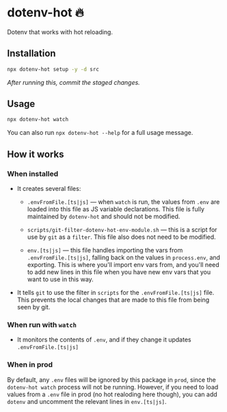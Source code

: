 # dotenv-hot 🔥

Dotenv that works with hot reloading.

## Installation

```bash
npx dotenv-hot setup -y -d src
```
*After running this, commit the staged changes.*

## Usage

```bash
npx dotenv-hot watch
```

You can also run `npx dotenv-hot --help` for a full usage message.

## How it works

### When installed
- It creates several files:
   - `.envFromFile.[ts|js]` — when `watch` is run, the values from `.env` are loaded into this file as JS variable declarations. This file is fully maintained by `dotenv-hot` and should not be modified.

   - `scripts/git-filter-dotenv-hot-env-module.sh` — this is a script for use by `git` as a `filter`. This file also does not need to be modified.

   - `env.[ts|js]` — this file handles importing the vars from `.envFromFile.[ts|js]`, falling back on the values in `process.env`, and exporting. This is where you'll import env vars from, and you'll need to add new lines in this file when you have new env vars that you want to use in this way.

- It tells `git` to use the filter in `scripts` for the `.envFromFile.[ts|js]` file. This prevents the local changes that are made to this file from being seen by git.

### When run with `watch`

- It monitors the contents of `.env`, and if they change it updates `.envFromFile.[ts|js]`

### When in prod

By default, any `.env` files will be ignored by this package in `prod`, since the `dotenv-hot watch` process will not be running. However, if you need to load values from a `.env` file in prod (no hot realoding here though), you can add `dotenv` and uncomment the relevant lines in `env.[ts|js]`.
